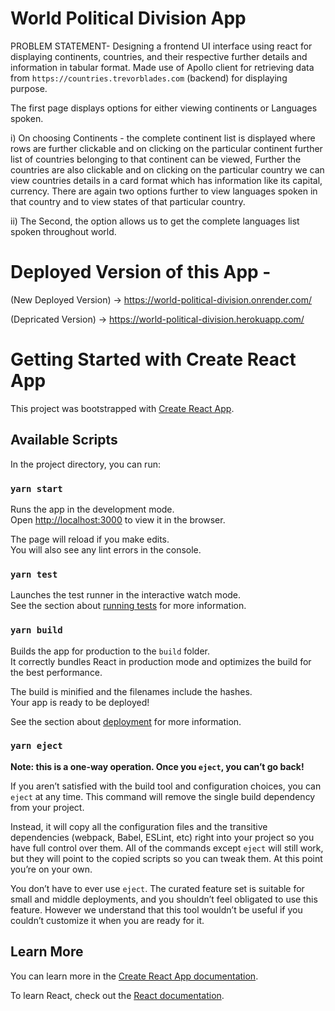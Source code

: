 # World Political Division App  
PROBLEM STATEMENT-
Designing a frontend UI interface using react for displaying continents, countries, and their respective further details and information in tabular format. Made use of Apollo client for retrieving data from  ` https://countries.trevorblades.com `    (backend) for displaying purpose.

 The first page displays options for either viewing continents or Languages spoken. 

   i) On choosing Continents - the complete continent list is displayed where rows are further clickable and on clicking on the particular continent further list of countries belonging to that continent can be viewed, Further the countries are also clickable and on clicking on the particular country we can view countries details in a card format which has information like its capital, currency. There are again two options further to view languages spoken in that country and to view states of that particular country.

   ii) The Second, the option allows us to get the complete languages list spoken throughout world.
 

# Deployed Version of this App - 

(New Deployed Version) -> https://world-political-division.onrender.com/

(Depricated Version) ->   https://world-political-division.herokuapp.com/ 

# Getting Started with Create React App

This project was bootstrapped with [Create React App](https://github.com/facebook/create-react-app).

## Available Scripts

In the project directory, you can run:

### `yarn start`

Runs the app in the development mode.\
Open [http://localhost:3000](http://localhost:3000) to view it in the browser.

The page will reload if you make edits.\
You will also see any lint errors in the console.

### `yarn test`

Launches the test runner in the interactive watch mode.\
See the section about [running tests](https://facebook.github.io/create-react-app/docs/running-tests) for more information.

### `yarn build`

Builds the app for production to the `build` folder.\
It correctly bundles React in production mode and optimizes the build for the best performance.

The build is minified and the filenames include the hashes.\
Your app is ready to be deployed!

See the section about [deployment](https://facebook.github.io/create-react-app/docs/deployment) for more information.

### `yarn eject`

**Note: this is a one-way operation. Once you `eject`, you can’t go back!**

If you aren’t satisfied with the build tool and configuration choices, you can `eject` at any time. This command will remove the single build dependency from your project.

Instead, it will copy all the configuration files and the transitive dependencies (webpack, Babel, ESLint, etc) right into your project so you have full control over them. All of the commands except `eject` will still work, but they will point to the copied scripts so you can tweak them. At this point you’re on your own.

You don’t have to ever use `eject`. The curated feature set is suitable for small and middle deployments, and you shouldn’t feel obligated to use this feature. However we understand that this tool wouldn’t be useful if you couldn’t customize it when you are ready for it.

## Learn More

You can learn more in the [Create React App documentation](https://facebook.github.io/create-react-app/docs/getting-started).

To learn React, check out the [React documentation](https://reactjs.org/).
